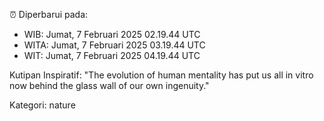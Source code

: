 ⏰ Diperbarui pada:
- WIB: Jumat, 7 Februari 2025 02.19.44 UTC
- WITA: Jumat, 7 Februari 2025 03.19.44 UTC
- WIT: Jumat, 7 Februari 2025 04.19.44 UTC

Kutipan Inspiratif:
"The evolution of human mentality has put us all in vitro now behind the glass wall of our own ingenuity."


Kategori: nature

